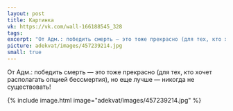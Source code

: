 ```yaml
---
layout: post
title: Картинка
vk: https://vk.com/wall-166188545_328
tags: 
excerpt: "От Адм.: победить смерть — это тоже прекрасно (для тех, кто хочет располагать опцией бессмертия), но еще лучше — никогда не существовать!"
picture: adekvat/images/457239214.jpg
small: true
---
```

От Адм.: победить смерть — это тоже прекрасно (для тех, кто хочет располагать опцией бессмертия), но еще лучше — никогда не существовать!

{% include image.html image="adekvat/images/457239214.jpg" %}
